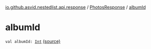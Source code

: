 [io.github.asvid.nestedlist.api.response](../index.md) / [PhotosResponse](index.md) / [albumId](./album-id.md)

# albumId

`val albumId: `[`Int`](https://kotlinlang.org/api/latest/jvm/stdlib/kotlin/-int/index.html) [(source)](https://github.com/asvid/NestedList/tree/master/app/src/main/java/io/github/asvid/nestedlist/api/response/PhotosResponse.kt#L10)